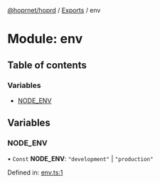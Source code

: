 [@hoprnet/hoprd](../README.md) / [Exports](../modules.md) / env

# Module: env

## Table of contents

### Variables

- [NODE\_ENV](env.md#node_env)

## Variables

### NODE\_ENV

• `Const` **NODE\_ENV**: ``"development"`` \| ``"production"``

Defined in: [env.ts:1](https://github.com/hoprnet/hoprnet/blob/448a47a/packages/hoprd/src/env.ts#L1)
